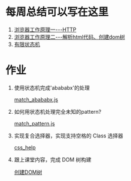 # 每周总结可以写在这里
1. [浏览器工作原理一---HTTP](https://www.yuque.com/yangxiaomie/zu16ge/rx08ev)
2. [浏览器工作原理二---解析html代码、创建dom树](https://www.yuque.com/yangxiaomie/zu16ge/ulzkkm)
3. [有限状态机](https://www.yuque.com/yangxiaomie/zu16ge/wt5c92)
# 作业
1. 使用状态机完成'abababx'的处理
   
    [match_abababx.js](https://github.com/wanni-yang/Frontend-01-Template/blob/master/week06/FSM/match_abababx.js)
2. 如何用状态机处理完全未知的pattern?
   <!-- 字符串KMP算法 -->
   <!-- 时间复杂度O(m+n) 状态可以用闭包生成-->
    [match_pattern.js](https://github.com/wanni-yang/Frontend-01-Template/blob/master/week06/FSM/match_pattern.js)
3. 实现复合选择器，实现支持空格的 Class 选择器
   
   [css_help](https://github.com/wanni-yang/Frontend-01-Template/blob/master/week06/toy-browser-detail/computerCSS/computerCSS3.js)
4. 跟上课堂内容，完成 DOM 树构建
   
   [创建DOM树](https://github.com/wanni-yang/Frontend-01-Template/blob/master/week06/toy-browser-detail/parserHTML/parser.js)